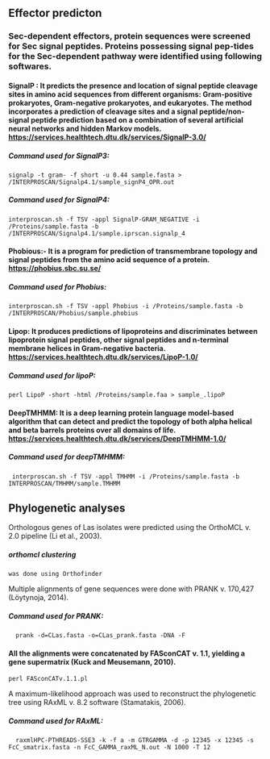 ## Effector predicton

### Sec-dependent effectors, protein sequences were screened for Sec signal peptides. Proteins possessing signal pep-tides for the Sec-dependent pathway were identified using following softwares. </br>
#### SignalP : It predicts the presence and location of signal peptide cleavage sites in amino acid sequences from different organisms: Gram-positive prokaryotes, Gram-negative prokaryotes, and eukaryotes. The method incorporates a prediction of cleavage sites and a signal peptide/non-signal peptide prediction based on a combination of several artificial neural networks and hidden Markov models. https://services.healthtech.dtu.dk/services/SignalP-3.0/ </br>
##### Command used for SignalP3: </br>
    signalp -t gram- -f short -u 0.44 sample.fasta > /INTERPROSCAN/Signalp4.1/sample_signP4_OPR.out

##### Command used for SignalP4: 
    interproscan.sh -f TSV -appl SignalP-GRAM_NEGATIVE -i /Proteins/sample.fasta -b /INTERPROSCAN/Signalp4.1/sample.iprscan.signalp_4

#### Phobious:- It is a program for prediction of transmembrane topology and signal peptides from the amino acid sequence of a protein. https://phobius.sbc.su.se/
##### Command used for Phobius:
    interproscan.sh -f TSV -appl Phobius -i /Proteins/sample.fasta -b /INTERPROSCAN/Phobius/sample.phobius

#### Lipop: It produces predictions of lipoproteins and discriminates between lipoprotein signal peptides, other signal peptides and n-terminal membrane helices in Gram-negative bacteria. https://services.healthtech.dtu.dk/services/LipoP-1.0/
##### Command used for lipoP: 
    perl LipoP -short -html /Proteins/sample.faa > sample_.lipoP

#### DeepTMHMM: It is a deep learning protein language model-based algorithm that can detect and predict the topology of both alpha helical and beta barrels proteins over all domains of life. https://services.healthtech.dtu.dk/services/DeepTMHMM-1.0/ 
##### Command used for deepTMHMM:
     interproscan.sh -f TSV -appl TMHMM -i /Proteins/sample.fasta -b INTERPROSCAN/TMHMM/sample.TMHMM

## Phylogenetic analyses
Orthologous genes of Las isolates were predicted using the OrthoMCL v. 2.0 pipeline (Li et al., 2003). 

##### orthomcl clustering
    was done using Orthofinder
    
Multiple alignments of gene sequences were done with PRANK v. 170,427 (Löytynoja, 2014). 

##### Command used for PRANK: 
      prank -d=CLas.fasta -o=CLas_prank.fasta -DNA -F

#### All the alignments were concatenated by FASconCAT v. 1.1, yielding a gene supermatrix (Kuck and Meusemann, 2010). 
    perl FASconCATv.1.1.pl

A maximum-likelihood approach was used to reconstruct the phylogenetic tree using RAxML v. 8.2 software (Stamatakis, 2006). 
##### Command used for RAxML:
      raxmlHPC-PTHREADS-SSE3 -k -f a -m GTRGAMMA -d -p 12345 -x 12345 -s FcC_smatrix.fasta -n FcC_GAMMA_raxML_N.out -N 1000 -T 12
